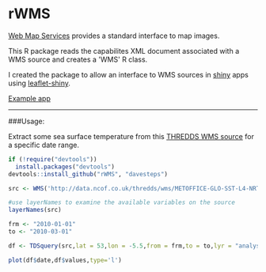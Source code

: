 # rWMS

[Web Map Services](http://www.opengeospatial.org/standards/wms) provides a standard interface to map images.

This R package reads the capabilites XML document associated with a WMS source and creates a 'WMS' R class.

I created the package to allow an interface to WMS sources in [shiny](http://shiny.rstudio.com/) apps using [leaflet-shiny](https://github.com/davesteps/leaflet-shiny).

[Example app](https://davesteps.shinyapps.io/wms_example/)


----
###Usage:

Extract some sea surface temperature from this [THREDDS WMS source](http://www.myocean.eu/web/69-myocean-interactive-catalogue.php/?option=com_csw&view=details&product_id=SST_GLO_SST_L4_NRT_OBSERVATIONS_010_001) for a specific date range. 
  
```r
if (!require("devtools"))
  install.packages("devtools")
devtools::install_github("rWMS", "davesteps")

src <- WMS('http://data.ncof.co.uk/thredds/wms/METOFFICE-GLO-SST-L4-NRT-OBS-SST-V2?')

#use layerNames to examine the available variables on the source 
layerNames(src)

frm <- "2010-01-01"
to <- "2010-03-01"

df <- TDSquery(src,lat = 53,lon = -5.5,from = frm,to = to,lyr = "analysed_sst")

plot(df$date,df$values,type='l')


```



